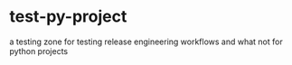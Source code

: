 # test-py-project
a testing zone for testing release engineering workflows and what not for python projects
